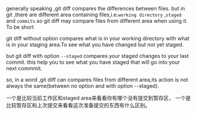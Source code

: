 generally speaking ,git diff compares the differences between files.
but in git ,there are different area containing files,i.e.`working directory`
,`staged` and `commits`.so git diff may compare files from different area when using it. 
To be short

git diff without option compares what is in your working directory with what is in your
staging area.To see what you have changed but not yet staged.

but git diff with option `--staged` compares your staged changes to your last commit.
this help you to see what you have staged that will go into your next commmit.

so, in a word ,git diff can compares files from different area,its action is not always the
same(between no option and with option --staged).

一个是比较当前工作区和staged area来看看你有哪个没有提交到暂存区，
一个是比较暂存区和上次提交来看看这次准备提交的东西有什么区别。
